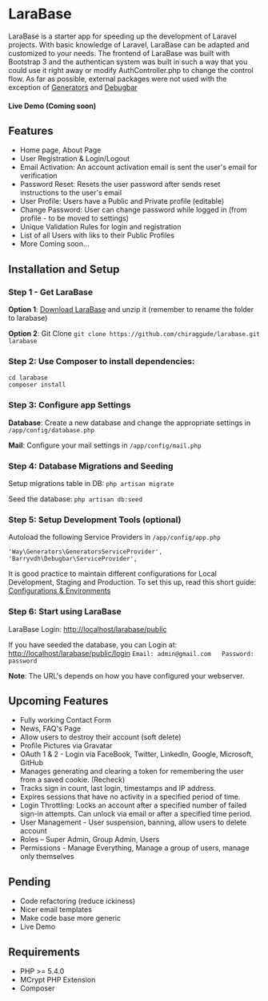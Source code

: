 LaraBase
========

LaraBase is a starter app for speeding up the development of Laravel projects. With basic knowledge of Laravel, LaraBase can be adapted and customized to your needs. The frontend of LaraBase was built with Bootstrap 3 and the authentican system was built in such a way that you could use it right away or modify AuthController.php to change the control flow. As far as possible, external packages were not used with the exception of [Generators](https://github.com/JeffreyWay/Laravel-4-Generators) and [Debugbar](https://github.com/barryvdh/laravel-debugbar)

#### Live Demo (Coming soon)

## Features
* Home page, About Page
* User Registration & Login/Logout 
* Email Activation: An account activation email is sent the user's email for verification
* Password Reset: Resets the user password after sends reset instructions to the user's email
* User Profile: Users have a Public and Private profile (editable)
* Change Password: User can change password while logged in (from profile - to be moved to settings)
* Unique Validation Rules for login and registration
* List of all Users with liks to their Public Profiles
* More Coming soon...

## Installation and Setup

### Step 1 - Get LaraBase
**Option 1**: [Download LaraBase](https://github.com/chiraggude/larabase/archive/master.zip) and unzip it (remember to rename the folder to larabase)

**Option 2**: Git Clone `git clone https://github.com/chiraggude/larabase.git larabase`

### Step 2: Use Composer to install dependencies: 
```
cd larabase
composer install
```
### Step 3: Configure app Settings
**Database**: Create a new database and change the appropriate settings in `/app/config/database.php`

**Mail**: Configure your mail settings in `/app/config/mail.php`

### Step 4: Database Migrations and Seeding
Setup migrations table in DB: `php artisan migrate`

Seed the database: `php artisan db:seed`

### Step 5: Setup Development Tools (optional)
Autoload the following Service Providers in `/app/config/app.php`
```
'Way\Generators\GeneratorsServiceProvider',
'Barryvdh\Debugbar\ServiceProvider',
```
It is good practice to maintain different configurations for Local Development, Staging and Production. To set this up, read this short guide: [Configurations & Environments](https://github.com/chiraggude/larabase/wiki/Development-Environments-and-Configuration-in-Laravel)

### Step 6: Start using LaraBase
LaraBase Login: [http://localhost/larabase/public](http://localhost/larabase/public)

If you have seeded the database, you can Login at: [http://localhost/larabase/public/login](http://localhost/larabase/public/login)
`Email: admin@gmail.com   Password: password`

**Note**: The URL's depends on how you have configured your webserver.

## Upcoming Features
* Fully working Contact Form 
* News, FAQ's Page
* Allow users to destroy their account (soft delete)
* Profile Pictures via Gravatar
* OAuth 1 & 2 - Login via FaceBook, Twitter, LinkedIn, Google, Microsoft, GitHub
* Manages generating and clearing a token for remembering the user from a saved cookie. (Recheck)
* Tracks sign in count, last login,  timestamps and IP address.
* Expires sessions that have no activity in a specified period of time.
* Login Throttling: Locks an account after a specified number of failed sign-in attempts. Can unlock via email or after a specified time period.
* User Management - User suspension, banning, allow users to delete account
* Roles – Super Admin, Group Admin, Users
* Permissions - Manage Everything, Manage a group of users, manage only themselves

## Pending
* Code refactoring (reduce ickiness)
* Nicer email templates
* Make code base more generic 
* Live Demo 

## Requirements
* PHP >= 5.4.0
* MCrypt PHP Extension
* Composer

